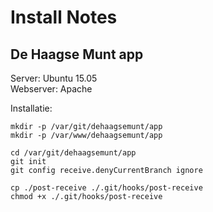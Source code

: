 # Install Notes
## De Haagse Munt app

Server: Ubuntu 15.05  
Webserver: Apache


Installatie:

    mkdir -p /var/git/dehaagsemunt/app
    mkdir -p /var/www/dehaagsemunt/app

    cd /var/git/dehaagsemunt/app
    git init
    git config receive.denyCurrentBranch ignore

    cp ./post-receive ./.git/hooks/post-receive
    chmod +x ./.git/hooks/post-receive
